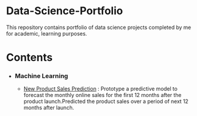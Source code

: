 # Data-Science-Portfolio
This repository contains portfolio of data science projects completed by me for academic, learning purposes.
# Contents
* ### Machine Learning
  * [New Product Sales Prediction](https://github.com/kothavadekunal/forecasting-new-product-sales) : Prototype a predictive model to forecast the monthly online sales for the first 12 months after the product launch.Predicted the product sales over a period of next 12 months after launch.
